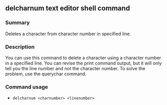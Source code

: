## delcharnum text editor shell command

### Summary

Deletes a character from character number in specified line.

### Description

You can use this command to delete a character using a character number in a specified line. You can revise the print command output, but it will only tell you the line number and not the character number. To solve the problem, use the querychar command.

### Command usage

* `delcharnum <charnumber> <linenumber>`